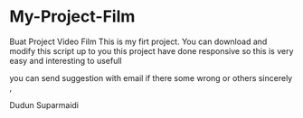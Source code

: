 # My-Project-Film
Buat Project Video Film
This is my firt project. You can download and modify this script up to you
this project have done responsive so this is very easy and interesting to usefull

you can send suggestion with email if there some wrong or others
sincerely , 

Dudun Suparmaidi
